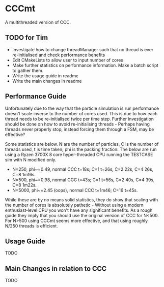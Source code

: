 # CCCmt
A multithreaded version of CCC.

## TODO for Tim
- Investigate how to change threadManager such that no thread is ever re-initialised and check performance benefits
- Edit CMakeLists to allow user to input number of cores 
- Make further statistics on performance information. Make a batch script to gather them. 
- Write the usage guide in readme
- Write the main changes in readme

## Performance Guide
Unfortunately due to the way that the particle simulation is run performance doesn't scale inverse to the number of cores used. This is due to how each thread needs to be re-initialised twice per time step. Further investigation should be done on how to avoid re-initialising threads - Perhaps having threads never properly stop, instead forcing them through a FSM, may be effective?

Some statistics are below. N are the number of particles, C is the number of threads used, t is time taken, phi is the packing fraction. The below are run using a Ryzen 3700X 8 core hyper-threaded CPU running the TESTCASE sim with N modified only.
- N=250, phi~=0.49, normal CCC t=18s; C=1 t=26s, C=2 22s, C=4 26s, C=8 1m16s. 
- N=500, phi~=0.98, normal CCC t=43s; C=1 t=56s, C=2 40s, C=4 39s, C=8 1m22s. 
- N=5000, phi~=2.45 (oops), normal CCC t=1m46; C=16 t=45s. 

While these are by no means solid statistics, they do show that scaling with the number of cores is absolutely pathetic - Without using a modern enthusiast-level CPU you won't have any significant benefits. As a rough guide they imply that you should use the original version of CCC for N<500. For N>500 using CCCmt seems more effective, and that using roughly N/250 threads is efficient.

## Usage Guide
TODO

## Main Changes in relation to CCC
TODO
